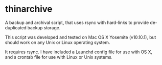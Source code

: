 thinarchive
===========

A backup and archival script, that uses rsync with hard-links to provide de-duplicated backup storage.

This script was developed and tested on Mac OS X Yosemite (v10.10.1), but should work on any Unix or Linux operating system.

It requires rsync.  I have included a Launchd config file for use with OS X, and a crontab file for use with Linux or Unix systems.
